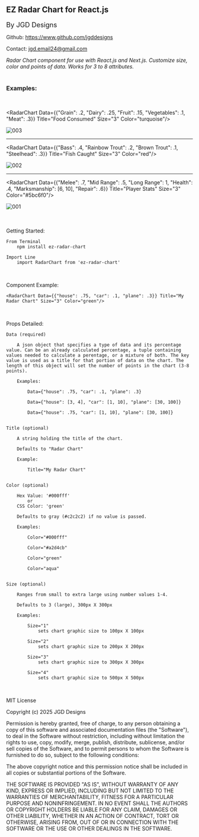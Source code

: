 <h2>EZ Radar Chart for React.js</h2>

<font size="4">By JGD Designs</font>

Github: https://www.github.com/jgddesigns

Contact: jgd.email24@gmail.com

<i>Radar Chart component for use with React.js and Next.js. Customize size, color and points of data. Works for 3 to 8 attributes.</i> <br><br>


<h3>Examples:</h3><br>

<RadarChart Data={{"Grain": .2, "Dairy": .25, "Fruit": .15, "Vegetables": .1, "Meat": .3}} Title="Food Consumed" Size="3" Color="turquoise"/>

![003](https://github.com/user-attachments/assets/173665d3-1689-436b-913f-1abc3f4e50af)


___________________________________________________________________________

<RadarChart Data={{"Bass": .4, "Rainbow Trout": .2, "Brown Trout": .1, "Steelhead": .3}} Title="Fish Caught" Size="3" Color="red"/>

![002](https://github.com/user-attachments/assets/875aa8db-692d-4aff-9ba9-f6cc190c7a2d)


___________________________________________________________________________

<RadarChart Data={{"Melee": .7, "Mid Range": .5, "Long Range": 1, "Health": .4, "Marksmanship": [6, 10], "Repair": .6}} Title="Player Stats" Size="3" Color="#5bc6f0"/>

![001](https://github.com/user-attachments/assets/48875049-cedd-4e42-9be0-f66333a5690e)<br><br><br>



Getting Started:

    From Terminal 
        npm install ez-radar-chart

    Import Line
        import RadarChart from 'ez-radar-chart'
<br>


Component Example:

    <RadarChart Data={{"house": .75, "car": .1, "plane": .3}} Title="My Radar Chart" Size="3" Color="green"/>
<br>

Props Detailed:


    Data (required)

        A json object that specifies a type of data and its percentage value. Can be an already calculated percentage, a tuple containing values needed to calculate a perentage, or a mixture of both. The key value is used as a title for that portion of data on the chart. The length of this object will set the number of points in the chart (3-8 points).

        Examples:

            Data={"house": .75, "car": .1, "plane": .3}

            Data={"house": [3, 4], "car": [1, 10], "plane": [30, 100]}

            Data={"house": .75, "car": [1, 10], "plane": [30, 100]}


    Title (optional)

        A string holding the title of the chart.

        Defaults to "Radar Chart"

        Example:

            Title="My Radar Chart"


    Color (optional)

        Hex Value: '#000fff'
            or
        CSS Color: 'green'

        Defaults to gray (#c2c2c2) if no value is passed.

        Examples:

            Color="#000fff"

            Color="#a2d4cb"

            Color="green"

            Color="aqua"


    Size (optional)

        Ranges from small to extra large using number values 1-4.

        Defaults to 3 (large), 300px X 300px

        Examples:

            Size="1"
                sets chart graphic size to 100px X 100px

            Size="2"
                sets chart graphic size to 200px X 200px

            Size="3"
                sets chart graphic size to 300px X 300px

            Size="4"
                sets chart graphic size to 500px X 500px


<br>


MIT License

Copyright (c) 2025 JGD Designs

Permission is hereby granted, free of charge, to any person obtaining a copy
of this software and associated documentation files (the "Software"), to deal
in the Software without restriction, including without limitation the rights
to use, copy, modify, merge, publish, distribute, sublicense, and/or sell
copies of the Software, and to permit persons to whom the Software is
furnished to do so, subject to the following conditions:

The above copyright notice and this permission notice shall be included in all
copies or substantial portions of the Software.

THE SOFTWARE IS PROVIDED "AS IS", WITHOUT WARRANTY OF ANY KIND, EXPRESS OR
IMPLIED, INCLUDING BUT NOT LIMITED TO THE WARRANTIES OF MERCHANTABILITY,
FITNESS FOR A PARTICULAR PURPOSE AND NONINFRINGEMENT. IN NO EVENT SHALL THE
AUTHORS OR COPYRIGHT HOLDERS BE LIABLE FOR ANY CLAIM, DAMAGES OR OTHER
LIABILITY, WHETHER IN AN ACTION OF CONTRACT, TORT OR OTHERWISE, ARISING FROM,
OUT OF OR IN CONNECTION WITH THE SOFTWARE OR THE USE OR OTHER DEALINGS IN THE
SOFTWARE.



